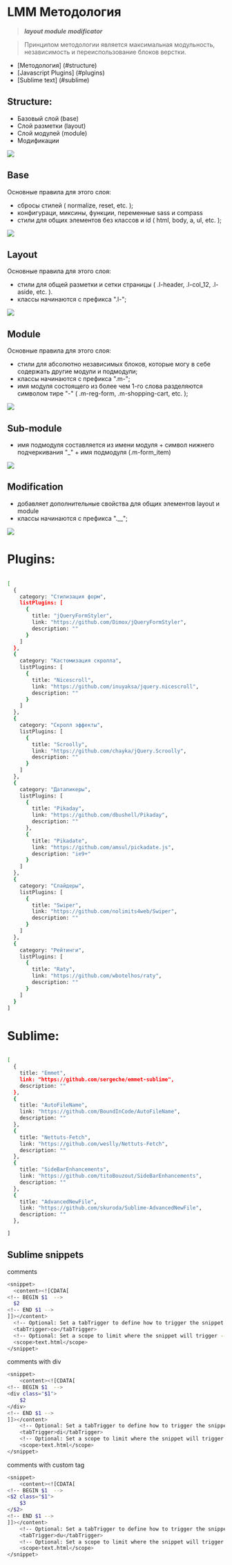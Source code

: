 
LMM Методология
===============
> ***layout module modificator***

> Принципом методологии является максимальная модульность, независимость
> и переиспользование блоков верстки.

 - [Методология] (#structure)
 - [Javascript Plugins] (#plugins)
 - [Sublime text] (#sublime)

Structure:
---------

  - Базовый слой (base)
  - Слой разметки (layout)
  - Слой модулей (module)
  - Модификации

![](https://dl.dropboxusercontent.com/u/80313909/github/flat.png)

Base
----
  Основные правила для этого слоя:
  - сбросы стилей ( normalize, reset, etc. );
  - конфигураци, миксины, функции, переменные sass и compass
  - стили для общих элементов без классов и id ( html, body, a, ul, etc. );

![](https://dl.dropboxusercontent.com/u/80313909/github/base.png)


Layout
------
  Основные правила для этого слоя:
  - стили для общей разметки и сетки страницы ( .l-header, .l-col_12, .l-aside,
      etc. ).
  - классы начинаются с префикса ".l-";

![](https://dl.dropboxusercontent.com/u/80313909/github/layout.png)



Module
------

  Основные правила для этого слоя:
  - стили для абсолютно независимых блоков, которые могу в себе содержать другие модули и подмодули;
  - классы начинаются с префикса ".m-";
  - имя модуля состоящего из более чем 1-го слова разделяются
      символом тире "-" ( .m-reg-form, .m-shopping-cart, etc. );

![](https://dl.dropboxusercontent.com/u/80313909/github/module.png)


Sub-module
---------

  - имя подмодуля составляется из имени модуля + символ нижнего подчеркивания "_" + имя подмодуля (.m-form_item)

![](https://dl.dropboxusercontent.com/u/80313909/github/component.png)


Modification
------------

  - добавляет дополнительные свойства для общих элементов layout и module
  - классы начинаются с префикса ".__";


![](https://dl.dropboxusercontent.com/u/80313909/github/all.png)




Plugins:
========

```sh

[
  {
    category: "Стилизация форм",
    listPlugins: [
      {
        title: "jQueryFormStyler",
        link: "https://github.com/Dimox/jQueryFormStyler",
        description: ""
      }
    ]
  },
  {
    category: "Кастомизация скролла",
    listPlugins: [
      {
        title: "Nicescroll",
        link: "https://github.com/inuyaksa/jquery.nicescroll",
        description: ""
      }
    ]
  },
  {
    category: "Скролл эффекты",
    listPlugins: [
      {
        title: "Scroolly",
        link: "https://github.com/chayka/jQuery.Scroolly",
        description: ""
      }
    ]
  },
  {
    category: "Датапикеры",
    listPlugins: [
      {
        title: "Pikaday",
        link: "https://github.com/dbushell/Pikaday",
        description: ""
      },
      {
        title: "Pikadate",
        link: "https://github.com/amsul/pickadate.js",
        description: "ie9+"
      }
    ]
  },
  {
    category: "Слайдеры",
    listPlugins: [
      {
        title: "Swiper",
        link: "https://github.com/nolimits4web/Swiper",
        description: ""
      }
    ]
  },
  {
    category: "Рейтинги",
    listPlugins: [
      {
        title: "Raty",
        link: "https://github.com/wbotelhos/raty",
        description: ""
      }
    ]
  }
]


```
Sublime:
========

```sh

[
  {
    title: "Emmet",
    link: "https://github.com/sergeche/emmet-sublime",
    description: ""
  },
  {
    title: "AutoFileName",
    link: "https://github.com/BoundInCode/AutoFileName",
    description: ""
  },
  {
    title: "Nettuts-Fetch",
    link: "https://github.com/weslly/Nettuts-Fetch",
    description: ""
  },
  {
    title: "SideBarEnhancements",
    link: "https://github.com/titoBouzout/SideBarEnhancements",
    description: ""
  },
  {
    title: "AdvancedNewFile",
    link: "https://github.com/skuroda/Sublime-AdvancedNewFile",
    description: ""
  },

]


```

Sublime snippets
----------------

comments

```sh
<snippet>
  <content><![CDATA[
<!-- BEGIN $1  -->
  $2
<!-- END $1 -->
]]></content>
  <!-- Optional: Set a tabTrigger to define how to trigger the snippet -->
  <tabTrigger>co</tabTrigger>
  <!-- Optional: Set a scope to limit where the snippet will trigger -->
  <scope>text.html</scope>
</snippet>
```

comments with div

```sh
<snippet>
	<content><![CDATA[
<!-- BEGIN $1  -->
<div class="$1">
	$2
</div>
<!-- END $1 -->
]]></content>
	<!-- Optional: Set a tabTrigger to define how to trigger the snippet -->
	<tabTrigger>di</tabTrigger>
	<!-- Optional: Set a scope to limit where the snippet will trigger -->
	<scope>text.html</scope>
</snippet>
```

comments with custom tag

```sh
<snippet>
	<content><![CDATA[
<!-- BEGIN $1  -->
<$2 class="$1">
	$3
</$2>
<!-- END $1 -->
]]></content>
	<!-- Optional: Set a tabTrigger to define how to trigger the snippet -->
	<tabTrigger>du</tabTrigger>
	<!-- Optional: Set a scope to limit where the snippet will trigger -->
	<scope>text.html</scope>
</snippet>
```
